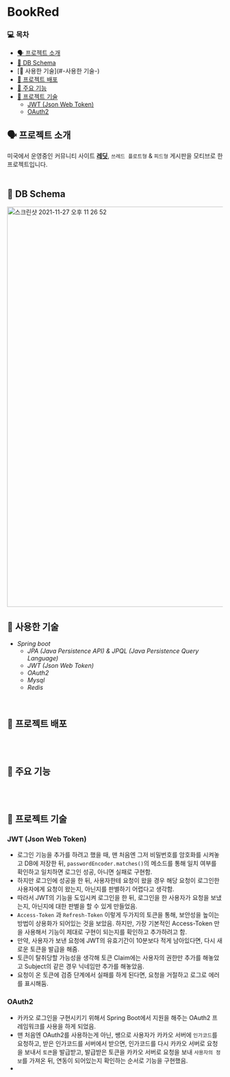 # BookRed   

### 💻  목차
* [🗣 프로젝트 소개](#-프로젝트-소개)
* [💾 DB Schema](#-DB-Schema)
* [🏫 사용한 기술](#-사용한 기술-)
* [📀 프로젝트 배포](#-프로젝트-배포)
* [🤖 주요 기능](#-주요-기능)
* [📄 프로젝트 기술](#-프로젝트-기술)
  - [JWT (Json Web Token)](#jwt-json-web-token)
  - [OAuth2](#oauth2)

## 🗣 프로젝트 소개   
미국에서 운영중인 커뮤니티 사이트 [__레딧__](www.reddit.com, "Go Reddit"), `쓰레드 플로트형` & `피드형` 게시판을 모티브로 한 프로젝트입니다.
</br>
</br>

## 💾 DB Schema
<img width="933" alt="스크린샷 2021-11-27 오후 11 26 52" src="https://user-images.githubusercontent.com/20573091/143685551-52ec5b91-19fa-4752-8d61-e5234b1fb89a.png">

## 🏫 사용한 기술
- *Spring boot*
  - *JPA (Java Persistence API) & JPQL (Java Persistence Query Language)*
  - *JWT (Json Web Token)*
  - *OAuth2*
  - *Mysql*
  - *Redis*

</br>

## 📀 프로젝트 배포       

</br>
</br>

## 🤖 주요 기능

</br>
</br>

## 📄 프로젝트 기술

### JWT (Json Web Token)
 - 로그인 기능을 추가를 하려고 했을 때, 맨 처음엔 그저 비밀번호를 암호화를 시켜놓고 DB에 저장한 뒤, `passwordEncoder.matches()`의 메소드를 통해 일치 여부를 확인하고 일치하면 로그인 성공, 아니면 실패로 구현함.
 - 하지만 로그인에 성공을 한 뒤, 사용자한테 요청이 왔을 경우 해당 요청이 로그인한 사용자에게 요청이 왔는지, 아닌지를 판별하기 어렵다고 생각함.
 - 따라서 JWT의 기능을 도입시켜 로그인을 한 뒤, 로그인을 한 사용자가 요청을 보냈는지, 아닌지에 대한 판별을 할 수 있게 만들었음.
 - `Access-Token` 과 `Refresh-Token` 이렇게 두가지의 토큰을 통해, 보안성을 높이는 방법이 상용화가 되어있는 것을 보았음. 하지만, 가장 기본적인 Access-Token 만을 사용해서 기능이 제대로 구현이 되는지를 확인하고 추가하려고 함.
 - 만약, 사용자가 보낸 요청에 JWT의 유효기간이 10분보다 적게 남아있다면, 다시 새로운 토큰을 발급을 해줌.
 - 토큰이 탈취당할 가능성을 생각해 토큰 Claim에는 사용자의 권한만 추가를 해놓았고 Subject의 같은 경우 닉네임만 추가를 해놓았음.
 - 요청이 온 토큰에 검증 단계에서 실패를 하게 된다면, 요청을 거절하고 로그로 에러를 표시해둠.

### OAuth2
- 카카오 로그인을 구현시키기 위해서 Spring Boot에서 지원을 해주는 OAuth2 프레임워크를 사용을 하게 되었음.
- 맨 처음엔 OAuth2를 사용하는게 아닌, 쌩으로 사용자가 카카오 서버에 `인가코드`를 요청하고, 받은 인가코드를 서버에서 받으면, 인가코드를 다시 카카오 서버로 요청을 보내서 `토큰`을 발급받고, 발급받은 토큰을 카카오 서버로 요청을 보내 `사용자의 정보`를 가져온 뒤, 연동이 되어있는지 확인하는 순서로 기능을 구현했음.
- 

